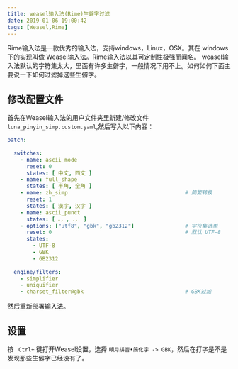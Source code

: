 ```yaml
---
title: weasel输入法(Rime)生僻字过滤
date: 2019-01-06 19:00:42
tags: [Weasel,Rime]
---
```


Rime输入法是一款优秀的输入法，支持windows，Linux，OSX。其在 windows 下的实现叫做 Weasel输入法。Rime输入法以其可定制性极强而闻名。
weasel输入法默认的字符集太大，里面有许多生僻字，一般情况下用不上。如何如何下面主要说一下如何过滤掉这些生僻字。

## 修改配置文件
首先在Weasel输入法的用户文件夹里新建/修改文件 `luna_pinyin_simp.custom.yaml`,然后写入以下内容：
``` yaml
patch:
   
  switches:
    - name: ascii_mode
      reset: 0
      states: [ 中文, 西文 ]
    - name: full_shape
      states: [ 半角, 全角 ]
    - name: zh_simp                                     # 简繁转换
      reset: 1
      states: [ 漢字, 汉字 ]
    - name: ascii_punct
      states: [ 。，, ．， ]
    - options: ["utf8", "gbk", "gb2312"]                # 字符集选单
      reset: 0                                          # 默认 UTF-8
      states:
        - UTF-8
        - GBK
        - GB2312
        
  engine/filters:
    - simplifier
    - uniquifier
    - charset_filter@gbk                                # GBK过滤
```
然后重新部署输入法。

## 设置
按 ` Ctrl+`  键打开Weasel设置，选择 `朙月拼音•简化字 -> GBK`，然后在打字是不是发现那些生僻字已经没有了。